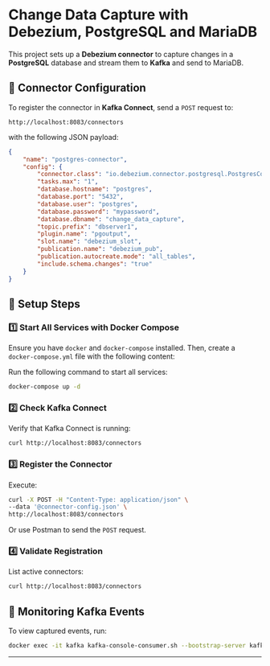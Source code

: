 # Change Data Capture with Debezium, PostgreSQL and MariaDB

This project sets up a **Debezium connector** to capture changes in a **PostgreSQL** database and stream them to **Kafka** and send to MariaDB.

## 📌 Connector Configuration

To register the connector in **Kafka Connect**, send a `POST` request to:

```plaintext
http://localhost:8083/connectors
```

with the following JSON payload:

```json
{
    "name": "postgres-connector",
    "config": {
        "connector.class": "io.debezium.connector.postgresql.PostgresConnector",
        "tasks.max": "1",
        "database.hostname": "postgres",
        "database.port": "5432",
        "database.user": "postgres",
        "database.password": "mypassword",
        "database.dbname": "change_data_capture",
        "topic.prefix": "dbserver1",
        "plugin.name": "pgoutput",
        "slot.name": "debezium_slot",
        "publication.name": "debezium_pub",
        "publication.autocreate.mode": "all_tables",
        "include.schema.changes": "true"
    }
}
```

## 🚀 Setup Steps

### 1️⃣ Start All Services with Docker Compose

Ensure you have `docker` and `docker-compose` installed. Then, create a `docker-compose.yml` file with the following content:

Run the following command to start all services:

```sh
docker-compose up -d
```

### 2️⃣ Check Kafka Connect
Verify that Kafka Connect is running:

```sh
curl http://localhost:8083/connectors
```

### 3️⃣ Register the Connector
Execute:

```sh
curl -X POST -H "Content-Type: application/json" \
--data '@connector-config.json' \
http://localhost:8083/connectors
```

Or use Postman to send the `POST` request.

### 4️⃣ Validate Registration
List active connectors:

```sh
curl http://localhost:8083/connectors
```

## 📡 Monitoring Kafka Events

To view captured events, run:

```sh
docker exec -it kafka kafka-console-consumer.sh --bootstrap-server kafka:9092 --topic dbserver1.public.estudiantes --from-beginning
```

---

